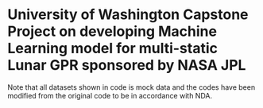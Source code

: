 # University of Washington Capstone Project on developing Machine Learning model for multi-static Lunar GPR sponsored by NASA JPL
Note that all datasets shown in code is mock data and the codes have been modified from the original code to be in accordance with NDA.
